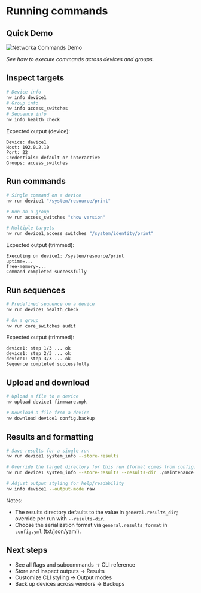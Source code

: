 # Running commands

## Quick Demo

![Networka Commands Demo](assets/gifs/networka-setup.gif)

*See how to execute commands across devices and groups.*

## Inspect targets

```bash
# Device info
nw info device1
# Group info
nw info access_switches
# Sequence info
nw info health_check
```

Expected output (device):

```text
Device: device1
Host: 192.0.2.10
Port: 22
Credentials: default or interactive
Groups: access_switches
```

## Run commands

```bash
# Single command on a device
nw run device1 "/system/resource/print"

# Run on a group
nw run access_switches "show version"

# Multiple targets
nw run device1,access_switches "/system/identity/print"
```

Expected output (trimmed):

```text
Executing on device1: /system/resource/print
uptime=...
free-memory=...
Command completed successfully
```

## Run sequences

```bash
# Predefined sequence on a device
nw run device1 health_check

# On a group
nw run core_switches audit
```

Expected output (trimmed):

```text
device1: step 1/3 ... ok
device1: step 2/3 ... ok
device1: step 3/3 ... ok
Sequence completed successfully
```

## Upload and download

```bash
# Upload a file to a device
nw upload device1 firmware.npk

# Download a file from a device
nw download device1 config.backup
```

## Results and formatting

```bash
# Save results for a single run
nw run device1 system_info --store-results

# Override the target directory for this run (format comes from config)
nw run device1 system_info --store-results --results-dir ./maintenance

# Adjust output styling for help/readability
nw info device1 --output-mode raw
```

Notes:

- The results directory defaults to the value in `general.results_dir`; override per run with `--results-dir`.
- Choose the serialization format via `general.results_format` in `config.yml` (txt/json/yaml).

## Next steps

- See all flags and subcommands → CLI reference
- Store and inspect outputs → Results
- Customize CLI styling → Output modes
- Back up devices across vendors → Backups

